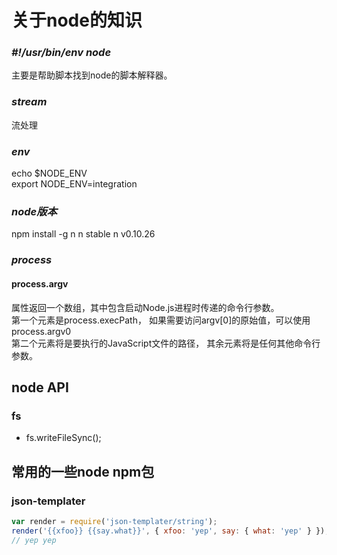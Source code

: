 # 关于node的知识

###  *\#!/usr/bin/env node*

主要是帮助脚本找到node的脚本解释器。

### *stream*

流处理

### *env*

echo $NODE_ENV  
export NODE_ENV=integration

### *node版本*

npm install -g n
n stable
n v0.10.26

### *process*  

#### process.argv

属性返回一个数组，其中包含启动Node.js进程时传递的命令行参数。  
第一个元素是process.execPath， 如果需要访问argv[0]的原始值，可以使用process.argv0  
第二个元素将是要执行的JavaScript文件的路径， 其余元素将是任何其他命令行参数。


## node API

### fs

- fs.writeFileSync();





## 常用的一些node npm包

### json-templater

```js
var render = require('json-templater/string');
render('{{xfoo}} {{say.what}}', { xfoo: 'yep', say: { what: 'yep' } });
// yep yep
```
